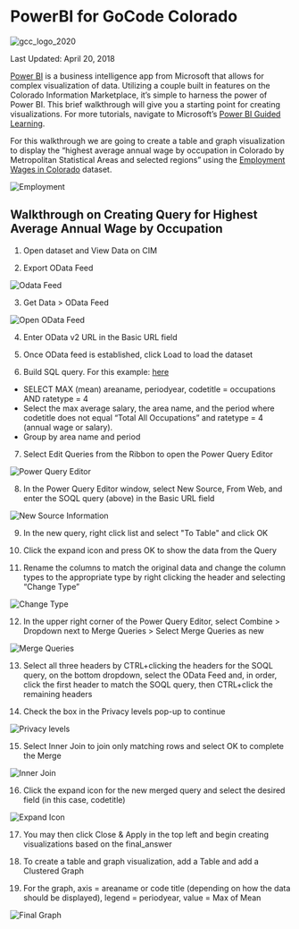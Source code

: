 # PowerBI for GoCode Colorado

![gcc_logo_2020](https://github.com/GoCodeColorado/GoCodeColorado-kbase-public/blob/master/Images/GC20_Logo_Condensed_transp%20-%20Copy.png)

Last Updated: April 20, 2018

[Power BI](https://powerbi.microsoft.com/en-us/) is a business intelligence app from Microsoft that allows for complex visualization of data. Utilizing a couple built in features on the Colorado Information Marketplace, it’s simple to harness the power of Power BI. This brief walkthrough will give you a starting point for creating visualizations. For more tutorials, navigate to Microsoft’s [Power BI Guided Learning](https://docs.microsoft.com/en-us/power-bi/guided-learning/).

For this walkthrough we are going to create a table and graph visualization to display the “highest average annual wage by occupation in Colorado by Metropolitan Statistical Areas and selected regions” using the [Employment Wages in Colorado](https://data.colorado.gov/Labor-Employment/Employment-Wages-in-Colorado/busm-qa5b) dataset.

![Employment](./images/Employment.PNG)

## Walkthrough on Creating Query for Highest Average Annual Wage by Occupation

1. Open dataset and View Data on CIM

2. Export OData Feed

![Odata Feed](./images/Export_OData.PNG)

3. Get Data > OData Feed

![Open OData Feed](./images/OData_feed.PNG)

4. Enter OData v2 URL in the Basic URL field

5. Once OData feed is established, click Load to load the dataset

6. Build SQL query. For this example: [here](https://data.colorado.gov/resource/vu7j-izta.json?$query=SELECT%20MAX(mean),%20areaname,%20periodyear%20WHERE%20codetitle%20!=%20%27Total%20All%20occupationsANDratetype%20=4%27%20GROUP%20BY%20areaname,%20periodyear)

- SELECT MAX (mean) areaname, periodyear, codetitle = occupations AND ratetype = 4
- Select the max average salary, the area name, and the period where codetitle does not equal “Total All Occupations” and ratetype = 4 (annual wage or salary).
- Group by area name and period

7. Select Edit Queries from the Ribbon to open the Power Query Editor

![Power Query Editor](./images/edit_queries_feed.PNG)

8. In the Power Query Editor window, select New Source, From Web, and enter the SOQL query (above) in the Basic URL field

![New Source Information](./images/basic_url_feed.PNG)

9. In the new query, right click list and select "To Table" and click OK

10. Click the expand icon and press OK to show the data from the Query

11. Rename the columns to match the original data and change the column types to the appropriate type by right clicking the header and selecting “Change Type”

![Change Type](./images/rename_columns.PNG)

12. In the upper right corner of the Power Query Editor, select Combine > Dropdown next to Merge Queries > Select Merge Queries as new

![Merge Queries](./images/merge_queries)

13. Select all three headers by CTRL+clicking the headers for the SOQL query, on the bottom dropdown, select the OData Feed and, in order, click the first header to match the SOQL query, then CTRL+click the remaining headers

14. Check the box in the Privacy levels pop-up to continue

![Privacy levels](./images/privacy_levels.PNG)

15. Select Inner Join to join only matching rows and select OK to complete the Merge

![Inner Join](./images/inner_join.PNG)

16. Click the expand icon for the new merged query and select the desired field (in this case, codetitle)

![Expand Icon](./images/code_title.PNG)

17. You may then click Close & Apply in the top left and begin creating visualizations based on the final_answer

18. To create a table and graph visualization, add a Table and add a Clustered Graph

19. For the graph, axis = areaname or code title (depending on how the data should be displayed), legend = periodyear, value = Max of Mean

![Final Graph](./images/final_graph.PNG)

